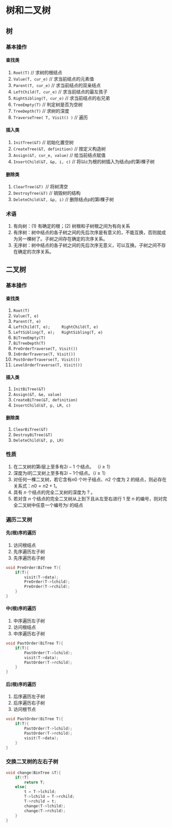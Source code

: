 # 树和二叉树

## 树

### 基本操作

#### 查找类

1. `Root(T)` // 求树的根结点
2. `Value(T, cur_e)` // 求当前结点的元素值
3. `Parent(T, cur_e)` // 求当前结点的双亲结点
4. `LeftChild(T, cur_e)` // 求当前结点的最左孩子
5. `RightSibling(T, cur_e)`  // 求当前结点的右兄弟
6. `TreeEmpty(T)`  // 判定树是否为空树
7. `TreeDepth(T)`  // 求树的深度
8. `TraverseTree( T, Visit() )`  // 遍历

#### 插入类

1. `InitTree(&T)` // 初始化置空树
2. `CreateTree(&T, definition)`  // 按定义构造树
3. `Assign(&T, cur_e, value)`   // 给当前结点赋值
4. `InsertChild(&T, &p, i, c)`   // 将以c为根的树插入为结点p的第i棵子树

#### 删除类

1. `ClearTree(&T) `// 将树清空
2. `DestroyTree(&T)`  // 销毁树的结构
3. `DeleteChild(&T, &p, i)`  // 删除结点p的第i棵子树

### 术语

1. 有向树：(1) 有确定的根；(2) 树根和子树根之间为有向关系
2. 有序树：树中结点的各子树之间的先后次序是有意义的，不能互换，否则就成为另一棵树了。子树之间存在确定的次序关系。
3. 无序树：树中结点的各子树之间的先后次序无意义，可以互换。子树之间不存在确定的次序关系。

## 二叉树

### 基本操作

#### 查找类

1. `Root(T)`
2. `Value(T, e) `
3. `Parent(T, e)`
4. `LeftChild(T, e);     RightChild(T, e)`
5.  `LeftSibling(T, e);   RightSibling(T, e)`
6. `BiTreeEmpty(T)`
7. `BiTreeDepth(T)`
8. `PreOrderTraverse(T, Visit())`
9. `InOrderTraverse(T, Visit())`
10. `PostOrderTraverse(T, Visit())`
11. `LevelOrderTraverse(T, Visit())`

#### 插入类

1. `InitBiTree(&T)`
2. `Assign(&T, &e, value)` 
3. `CreateBiTree(&T, definition)`
4.  `InsertChild(&T, p, LR, c)`

#### 删除类

1. `ClearBiTree(&T)`
2.  `DestroyBiTree(&T)`
3. `DeleteChild(&T, p, LR)`

### 性质

1. 在二叉树的第$i$层上至多有$2i-1$ 个结点。 （$i≥1$）
2. 深度为$i$的二叉树上至多有$2i-1$个结点。（$i≥1$）
3. 对任何一棵二叉树，若它含有$n0$ 个叶子结点、$n2$ 个度为 2 的结点，则必存在关系式：$n0 = n2+1$。
4. 具有 $n$ 个结点的完全二叉树的深度为 ? 。
5. 若对含 $n$ 个结点的完全二叉树从上到下且从左至右进行 1 至 $n$ 的编号，则对完全二叉树中任意一个编号为$i$ 的结点

### 遍历二叉树

#### 先(根)序的遍历

1. 访问根结点
2. 先序遍历左子树
3. 先序遍历右子树

```c
void PreOrder(BiTree T){
	if(T){
        visit(T->data);
        PreOrder(T->lchild);
        PreOrder(T->rchild);
    }
}
```

#### 中(根)序的遍历

1. 中序遍历左子树
2. 访问根结点
3. 中序遍历右子树

```c
void PastOrder(BiTree T){
	if(T){
        PastOrder(T->lchild);
        visit(T->data);
        PastOrder(T->rchild);
    }
}
```

#### 后(根)序的遍历

1. 后序遍历左子树
2. 后序遍历右子树
3. 访问根节点

```c
void PastOrder(BiTree T){
	if(T){
        PastOrder(T->lchild);
        PastOrder(T->rchild);
        visit(T->data);
    }
}
```

### 交换二叉树的左右子树

```c
void change(BinTree &T){ 
	if(!T)  
        return T; 
   	else{
		t = T->lchild; 
		T->lchild = T->rchild;  
		T->rchild = t;	
		change(T->lchild);			
		change(T->rchild);		
	}
}

```

